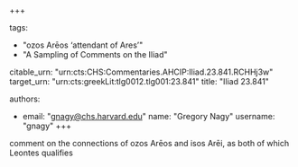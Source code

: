+++

tags:
- "ozos Arēos ‘attendant of Ares’"
- "A Sampling of Comments on the Iliad"

citable_urn: "urn:cts:CHS:Commentaries.AHCIP:Iliad.23.841.RCHHj3w"
target_urn: "urn:cts:greekLit:tlg0012.tlg001:23.841"
title: "Iliad 23.841"

authors:
- email: "gnagy@chs.harvard.edu"
  name: "Gregory Nagy"
  username: "gnagy"
+++

<p>comment on the connections of ozos Arēos and isos Arēi, as both of which Leontes qualifies</p>